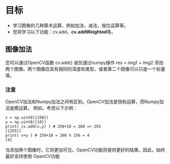 # 目标
* 学习图像的几种算术运算，例如加法，减法，按位运算等。
* 您将学习以下功能：cv.add，**cv.addWeighted**等。
## 图像加法
您可以通过OpenCV函数 cv.add() 或仅通过numpy操作 res = img1 + img2 添加两个图像。两个图像应具有相同的深度和类型，或者第二个图像可以只是一个标量值。
### 注意
OpenCV加法和Numpy加法之间有区别。OpenCV加法是饱和运算，而Numpy加法是模运算。
例如，考虑以下示例：
```
x = np.uint8([250])
y = np.uint8([10])
print( cv.add(x,y) ) # 250+10 = 260 => 255
[[255]]
print( x+y ) # 250+10 = 260 % 256 = 4
[4]
```
当添加两个图像时，它将更加可见。OpenCV功能将提供更好的结果。因此，始终最好坚持使用
OpenCV功能
